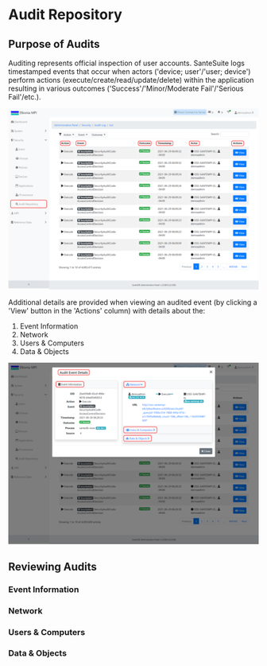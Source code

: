 # Audit Repository

## Purpose of Audits

Auditing represents official inspection of user accounts. SanteSuite logs timestamped events that occur when actors \('device; user'/'user; device'\) perform actions \(execute/create/read/update/delete\) within the application resulting in various outcomes \('Success'/'Minor/Moderate Fail'/'Serious Fail'/etc.\). 

![](../../../.gitbook/assets/purpose_highlight.png)

Additional details are provided when viewing an audited event \(by clicking a 'View' button in the 'Actions' column\) with details about the:

1. Event Information
2. Network
3. Users & Computers
4. Data & Objects

![](../../../.gitbook/assets/purpose_highlight2.png)

## Reviewing Audits

### Event Information



### Network



### Users & Computers



### Data & Objects



